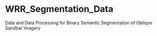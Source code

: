 # WRR_Segmentation_Data
Data and Data Processing for Binary Semantic Segmentation of Oblique Sandbar Imagery
